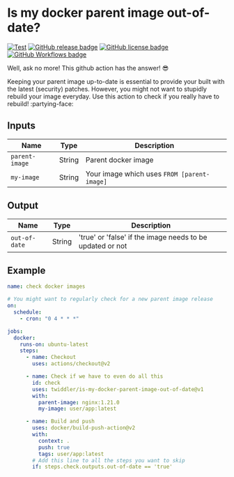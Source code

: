 # Is my docker parent image out-of-date?

[![Test](https://github.com/twiddler/is-my-docker-parent-image-out-of-date/actions/workflows/test.yml/badge.svg)](https://github.com/twiddler/is-my-docker-parent-image-out-of-date/actions/workflows/test.yml)
[![GitHub release badge](https://badgen.net/github/release/twiddler/is-my-docker-parent-image-out-of-date/stable)](https://github.com/twiddler/is-my-docker-parent-image-out-of-date/releases/latest)
[![GitHub license badge](https://badgen.net/github/license/twiddler/is-my-docker-parent-image-out-of-date)](https://github.com/twiddler/is-my-docker-parent-image-out-of-date/blob/main/LICENSE)
[![GitHub Workflows badge](https://badgen.net/runkit/twiddler/twiddler-workflow)](https://github.com/search?q=is-my-docker-parent-image-out-of-date+path%3A.github%2Fworkflows%2F+language%3AYAML&type=Code)

Well, ask no more! This github action has the answer! :sunglasses:

Keeping your parent image up-to-date is essential to provide your built with the latest (security) patches. However, you might not want to stupidly rebuild your image everyday. Use this action to check if you really have to rebuild! :partying-face:

## Inputs

| Name           | Type   | Description                                 |
| -------------- | ------ | ------------------------------------------- |
| `parent-image` | String | Parent docker image                         |
| `my-image`     | String | Your image which uses `FROM [parent-image]` |

## Output

| Name          | Type   | Description                                               |
| ------------- | ------ | --------------------------------------------------------- |
| `out-of-date` | String | 'true' or 'false' if the image needs to be updated or not |

## Example

```yaml
name: check docker images

# You might want to regularly check for a new parent image release
on:
  schedule:
    - cron: "0 4 * * *"

jobs:
  docker:
    runs-on: ubuntu-latest
    steps:
      - name: Checkout
        uses: actions/checkout@v2

      - name: Check if we have to even do all this
        id: check
        uses: twiddler/is-my-docker-parent-image-out-of-date@v1
        with:
          parent-image: nginx:1.21.0
          my-image: user/app:latest

      - name: Build and push
        uses: docker/build-push-action@v2
        with:
          context: .
          push: true
          tags: user/app:latest
        # Add this line to all the steps you want to skip
        if: steps.check.outputs.out-of-date == 'true'
```
